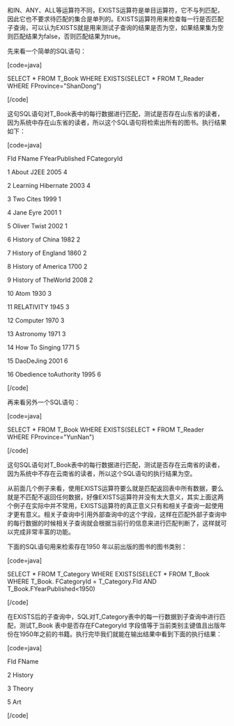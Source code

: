 和IN、ANY、ALL等运算符不同，EXISTS运算符是单目运算符，它不与列匹配，因此它也不要求待匹配的集合是单列的。EXISTS运算符用来检查每一行是否匹配子查询，可以认为EXISTS就是用来测试子查询的结果是否为空，如果结果集为空则匹配结果为false，否则匹配结果为true。
先来看一个简单的SQL语句：
[code=java]
SELECT * FROM T_Book WHERE EXISTS(SELECT * FROM T_Reader WHERE FProvince="ShanDong")
[/code]
这句SQL语句对T_Book表中的每行数据进行匹配，测试是否存在山东省的读者，因为系统中存在山东省的读者，所以这个SQL语句将检索出所有的图书。执行结果如下：
[code=java]
FId FName FYearPublished FCategoryId
1 About J2EE 2005 4
2 Learning Hibernate 2003 4
3 Two Cites 1999 1
4 Jane Eyre 2001 1
5 Oliver Twist 2002 1
6 History of China 1982 2
7 History of England 1860 2
8 History of America 1700 2
9 History of TheWorld 2008 2
10 Atom 1930 3
11 RELATIVITY 1945 3
12 Computer 1970 3
13 Astronomy 1971 3
14 How To Singing 1771 5
15 DaoDeJing 2001 6
16 Obedience toAuthority 1995 6
[/code]
再来看另外一个SQL语句：
[code=java]
SELECT * FROM T_Book WHERE EXISTS(SELECT * FROM T_Reader WHERE FProvince="YunNan")
[/code]
这句SQL语句对T_Book表中的每行数据进行匹配，测试是否存在云南省的读者，因为系统中不存在云南省的读者，所以这个SQL语句的执行结果为空。
从前面几个例子来看，使用EXISTS运算符要么就是匹配返回表中所有数据，要么就是不匹配不返回任何数据，好像EXISTS运算符并没有太大意义，其实上面这两个例子在实际中并不常用，EXISTS运算符的真正意义只有和相关子查询一起使用才更有意义。相关子查询中引用外部查询中的这个字段，这样在匹配外部子查询中的每行数据的时候相关子查询就会根据当前行的信息来进行匹配判断了，这样就可以完成非常丰富的功能。
下面的SQL语句用来检索存在1950 年以前出版的图书的图书类别：
[code=java]
SELECT * FROM T_Category WHERE EXISTS(SELECT * FROM T_Book WHERE T_Book. FCategoryId = T_Category.FId AND T_Book.FYearPublished<1950)
[/code]
在EXISTS后的子查询中，SQL对T_Category表中的每一行数据到子查询中进行匹配，测试T_Book 表中是否存在FCategoryId 字段值等于当前类别主键值且出版年份在1950年之前的书籍。执行完毕我们就能在输出结果中看到下面的执行结果：
[code=java]
FId FName
2 History
3 Theory
5 Art
[/code]